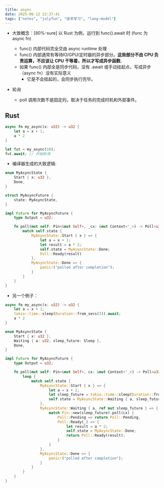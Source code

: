 ```yaml
---
title: async
date: 2025-06-12 22:37:41
tags: ["notes", "julyfun", "技术学习", "lang-model"]
---
```

- 大致概念：[80%-sure] 以 Rust 为例，运行到 func().await 时 (func 为 async fn)
    - func() 内部代码完全交由 async runtime 处理
    - func() 内部通常有等待IO/GPU/定时器的异步部分。**这些部分不由 CPU 负责运算，不应该让 CPU 干等着，所以才写成异步函数.**
    - 如果 func() 内部全是同步代码，没有 .await 或手动挂起点，写成异步（async fn）没有实际意义
        - 它是不会挂起的，会同步执行完毕。

- 轮询
    - poll 调用次数不是固定的，取决于任务的完成时机和外部事件。

## Rust

```rust
async fn my_async(x: u32) -> u32 {
    let a = x + 1;
    a * 2
}

let fut = my_async(10);
fut.await; // 开始轮询
```

- 编译器生成的大致逻辑:

```rust
enum MyAsyncState {
    Start { x: u32 },
    Done,
}

struct MyAsyncFuture {
    state: MyAsyncState,
}

impl Future for MyAsyncFuture {
    type Output = u32;

    fn poll(mut self: Pin<&mut Self>, _cx: &mut Context<'_>) -> Poll<u32> {
        match self.state {
            MyAsyncState::Start { x } => {
                let a = x + 1;
                let result = a * 2;
                self.state = MyAsyncState::Done;
                Poll::Ready(result)
            },
            MyAsyncState::Done => {
                panic!("polled after completion");
            }
        }
    }
}
```

- 另一个例子：

```rust
async fn my_async(x: u32) -> u32 {
    let a = x + 1;
    tokio::time::sleep(Duration::from_secs(3)).await;
    a * 2
}
```

```rust
enum MyAsyncState {
    Start { x: u32 },
    Waiting { a: u32, sleep_future: Sleep },
    Done,
}

impl Future for MyAsyncFuture {
    type Output = u32;

    fn poll(mut self: Pin<&mut Self>, cx: &mut Context<'_>) -> Poll<u32> {
        loop {
            match self.state {
                MyAsyncState::Start { x } => {
                    let a = x + 1;
                    let sleep_future = tokio::time::sleep(Duration::from_secs(3));
                    self.state = MyAsyncState::Waiting { a, sleep_future };
                },
                MyAsyncState::Waiting { a, ref mut sleep_future } => {
                    match Pin::new(sleep_future).poll(cx) {
                        Poll::Pending => return Poll::Pending,
                        Poll::Ready(_) => {
                            let result = a * 2;
                            self.state = MyAsyncState::Done;
                            return Poll::Ready(result);
                        }
                    }
                },
                MyAsyncState::Done => {
                    panic!("polled after completion");
                }
            }
        }
    }
}
```

